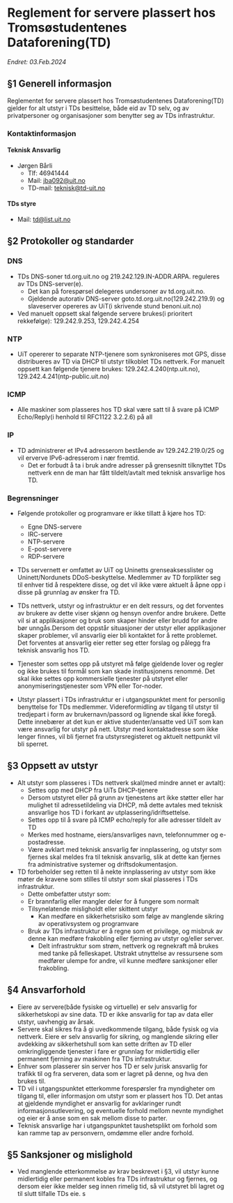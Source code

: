 # Reglement for servere plassert hos Tromsøstudentenes Dataforening(TD)

_Endret: 03.Feb.2024_


## §1 Generell informasjon
Reglementet for servere plassert hos Tromsøstudentenes Dataforening(TD) gjelder for alt utstyr i TDs besittelse, både eid av TD selv, og av privatpersoner og organisasjoner som benytter seg av TDs infrastruktur.

### Kontaktinformasjon
#### Teknisk Ansvarlig
- Jørgen Bårli
    - Tlf: 46941444
    - Mail: jba092@uit.no
    - TD-mail: teknisk@td-uit.no

#### TDs styre
- Mail: td@list.uit.no


## §2 Protokoller og standarder
### DNS
- TDs DNS-soner td.org.uit.no og 219.242.129.IN-ADDR.ARPA. reguleres av TDs DNS-server(e).
    - Det kan på forespørsel delegeres undersoner av td.org.uit.no.
    - Gjeldende autorativ DNS-server goto.td.org.uit.no(129.242.219.9) og slaveserver opereres av UiT(i skrivende stund benoni.uit.no)
- Ved manuelt oppsett skal følgende servere brukes(i prioritert rekkefølge): 129.242.9.253, 129.242.4.254

### NTP
- UiT opererer to separate NTP-tjenere som synkroniseres mot GPS, disse distribueres av TD via DHCP til utstyr tilkoblet TDs nettverk. For manuelt oppsett kan følgende tjenere brukes: 129.242.4.240(ntp.uit.no), 129.242.4.241(ntp-public.uit.no)
		

### ICMP
- Alle maskiner som plasseres hos TD skal være satt til å svare på ICMP Echo/Reply(i henhold til RFC1122 3.2.2.6) på all

### IP
- TD administrerer et IPv4 adresserom bestående av 129.242.219.0/25 og vil erverve IPv6-adresserom i nær fremtid.
    - Det er forbudt å ta i bruk andre adresser på grensesnitt tilknyttet TDs nettverk enn de man har fått tildelt/avtalt med teknisk ansvarlige hos TD.


### Begrensninger
- Følgende protokoller og programvare er ikke tillatt å kjøre hos TD:
    - Egne DNS-servere
    - IRC-servere
    - NTP-servere
    - E-post-servere
    - RDP-servere

- TDs servernett er omfattet av UiT og Uninetts grenseaksesslister og Uninett/Nordunets DDoS-beskyttelse. Medlemmer av TD forplikter seg til enhver tid å respektere disse, og det vil ikke være aktuelt å åpne opp i disse på grunnlag av ønsker fra TD.

- TDs nettverk, utstyr og infrastruktur er en delt ressurs, og det forventes av brukere av dette viser skjønn og hensyn ovenfor andre brukere. Dette vil si at applikasjoner og bruk som skaper hinder eller brudd for andre bør unngås.Dersom det oppstår situasjoner der utstyr eller applikasjoner skaper problemer, vil ansvarlig eier bli kontaktet for å rette problemet. Det forventes at ansvarlig eier retter seg etter forslag og pålegg fra teknisk ansvarlig hos TD.

- Tjenester som settes opp på utstyret må følge gjeldende lover og regler og ikke brukes til formål som kan skade institusjonens renommé. Det skal ikke settes opp kommersielle tjenester på utstyret eller anonymiseringstjenester som VPN eller Tor-noder. 

- Utstyr plassert i TDs infrastruktur er i utgangspunktet ment for personlig benyttelse for TDs medlemmer. Videreformidling av tilgang til utstyr til tredjepart i form av brukernavn/passord og lignende skal ikke foregå. Dette innebærer at det kun er aktive studenter/ansatte ved UiT som kan være ansvarlig for utstyr på nett. Utstyr med kontaktadresse som ikke lenger finnes, vil bli fjernet fra utstyrsregisteret og aktuelt nettpunkt vil bli sperret.

## §3 Oppsett av utstyr
- Alt utstyr som plasseres i TDs nettverk skal(med mindre annet er avtalt):
    - Settes opp med DHCP fra UiTs DHCP-tjenere
	- Dersom utstyret eller på grunn av tjenestens art ikke støtter eller har mulighet til adressetildeling via DHCP, må dette avtales med teknisk ansvarlige hos TD i forkant av utplassering/idriftsettelse.
    - Settes opp til å svare på ICMP echo/reply for alle adresser tildelt av TD
    - Merkes med hostname, eiers/ansvarliges navn, telefonnummer og e-postadresse.
    - Være avklart med teknisk ansvarlig før innplassering, og utstyr som fjernes skal meldes fra til teknisk ansvarlig, slik at dette kan fjernes fra administrative systemer og driftsdokumentasjon.
- TD forbeholder seg retten til å nekte innplassering av utstyr som ikke møter de kravene som stilles til utstyr som skal plasseres i TDs infrastruktur.
    - Dette ombefatter utstyr som:
	- Er brannfarlig eller mangler deler for å fungere som normalt
	- Tilsynelatende misligholdt eller skittent utstyr
	    - Kan medføre en sikkerhetsrisiko som følge av manglende sikring av operativsystem og programvare
	- Bruk av TDs infrastruktur er å regne som et privilege, og misbruk av denne kan medføre frakobling eller fjerning av utstyr og/eller server.
	    - Delt infrastruktur som strøm, nettverk og regnekraft må brukes med tanke på felleskapet. Utstrakt utnyttelse av ressursene som medfører ulempe for andre, vil kunne medføre sanksjoner eller frakobling.

## §4 Ansvarforhold
- Eiere av servere(både fysiske og virtuelle) er selv ansvarlig for sikkerhetskopi av sine data. TD er ikke ansvarlig for tap av data eller utstyr, uavhengig av årsak.
- Servere skal sikres fra å gi uvedkommende tilgang, både fysisk og via nettverk. Eiere er selv ansvarlig for sikring, og manglende sikring eller avdekking av sikkerhetshull som kan sette driften av TD eller omkringliggende tjenester i fare er grunnlag for midlertidig eller permanent fjerning av maskinen fra TDs infrastruktur.
- Enhver som plasserer sin server hos TD er selv jurisk ansvarlig for trafikk til og fra serveren, data som er lagret på denne, og hva den brukes til.
- TD vil i utgangspunktet etterkomme forespørsler fra myndigheter om tilgang til, eller informasjon om utstyr som er plassert hos TD. Det antas at gjeldende myndighet er ansvarlig for avklaringer rundt informasjonsutlevering, og eventuelle forhold mellom nevnte myndighet og eier er å anse som en sak mellom disse to parter.
- Teknisk ansvarlige har i utgangspunktet taushetsplikt om forhold som kan ramme tap av personvern, omdømme eller andre forhold.

## §5 Sanksjoner og mislighold
- Ved manglende etterkommelse av krav beskrevet i §3, vil utstyr kunne midlertidig eller permanent kobles fra TDs infrastruktur og fjernes, og dersom eier ikke melder seg innen rimelig tid, så vil utstyret bli lagret og til slutt tilfalle TDs eie.
s
